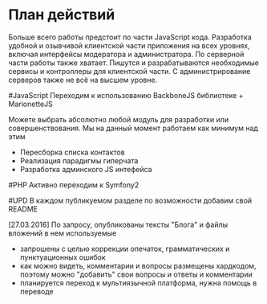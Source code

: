 # План действий
Больше всего работы предстоит по части JavaScript кода. 
Разработка удобной и озывчивой клиентской части приложения на всех уровнях, включая интерфейсы модератора и администратора. 
По серверной части работы также хватает. Пишутся и разрабатываются необходимые сервисы и контроллеры для клиентской части. 
С администрирование серверов также не всё на высшем уровне.

#JavaScript
Переходим к использованию BackboneJS библиотеке + MarionetteJS

Можете выбрать абсолютно любой модуль для разработки или совершенствования. Мы на данный момент работаем как минимум над этим
- Пересборка списка контактов
- Реализация парадигмы гиперчата
- Разработка админского JS интефейса

#PHP
Активно переходим к Symfony2


#UPD 
В каждом публикуемом разделе по возможности добавим свой README

[27.03.2016] По запросу, опубликованы тексты "Блога" и файлы вложений в нем используемые
- запрошены с целью коррекции опечаток, грамматических и пунктуационных ошибок
- как можно видеть, комментарии и вопросы размещены хардкодом, поэтому можно "добавить" свои вопросы и ответы и комментарии
- планируется переход к мультиязычной платформа, нужна помощь в переводе
 

